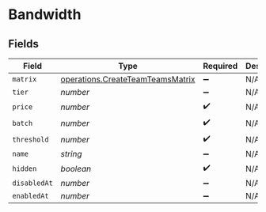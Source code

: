 # Bandwidth


## Fields

| Field                                                                                | Type                                                                                 | Required                                                                             | Description                                                                          |
| ------------------------------------------------------------------------------------ | ------------------------------------------------------------------------------------ | ------------------------------------------------------------------------------------ | ------------------------------------------------------------------------------------ |
| `matrix`                                                                             | [operations.CreateTeamTeamsMatrix](../../models/operations/createteamteamsmatrix.md) | :heavy_minus_sign:                                                                   | N/A                                                                                  |
| `tier`                                                                               | *number*                                                                             | :heavy_minus_sign:                                                                   | N/A                                                                                  |
| `price`                                                                              | *number*                                                                             | :heavy_check_mark:                                                                   | N/A                                                                                  |
| `batch`                                                                              | *number*                                                                             | :heavy_check_mark:                                                                   | N/A                                                                                  |
| `threshold`                                                                          | *number*                                                                             | :heavy_check_mark:                                                                   | N/A                                                                                  |
| `name`                                                                               | *string*                                                                             | :heavy_minus_sign:                                                                   | N/A                                                                                  |
| `hidden`                                                                             | *boolean*                                                                            | :heavy_check_mark:                                                                   | N/A                                                                                  |
| `disabledAt`                                                                         | *number*                                                                             | :heavy_minus_sign:                                                                   | N/A                                                                                  |
| `enabledAt`                                                                          | *number*                                                                             | :heavy_minus_sign:                                                                   | N/A                                                                                  |